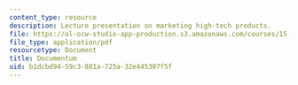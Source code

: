 ```yaml
---
content_type: resource
description: Lecture presentation on marketing high-tech products.
file: https://ol-ocw-studio-app-production.s3.amazonaws.com/courses/15-965-technology-strategy-for-system-design-and-management-spring-2009/b1dcbd9459c3881a725a32e445307f5f_MIT15_965S09_Lec06.pdf
file_type: application/pdf
resourcetype: Document
title: Documentum
uid: b1dcbd94-59c3-881a-725a-32e445307f5f
---
```

